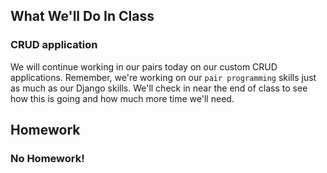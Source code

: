 
## What We'll Do In Class


### CRUD application
We will continue working in our pairs today on our custom CRUD applications.
Remember, we're working on our `pair programming` skills just as much as our
Django skills. We'll check in near the end of class to see how this is going and how much
more time we'll need.

## Homework

### No Homework!